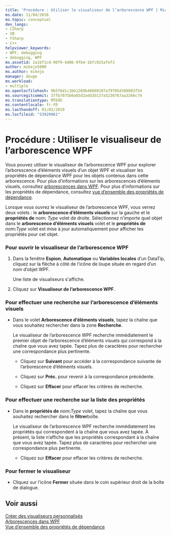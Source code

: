 ```yaml
---
title: 'Procédure : Utiliser le visualiseur de l’arborescence WPF | Microsoft Docs'
ms.date: 11/04/2016
ms.topic: conceptual
dev_langs:
- CSharp
- VB
- FSharp
- C++
helpviewer_keywords:
- WPF, debugging
- debugging, WPF
ms.assetid: 2a1bf1cd-90f9-4d06-9fb4-1bfc925afef3
author: mikejo5000
ms.author: mikejo
manager: douge
ms.workload:
- multiple
ms.openlocfilehash: 9b5f6d1c1bb1269b46089107a79785d380883f54
ms.sourcegitcommit: 37fb7075b0a65d2add3b137a5230767aa3266c74
ms.translationtype: MTE95
ms.contentlocale: fr-FR
ms.lasthandoff: 01/02/2019
ms.locfileid: "53929961"
---
```

# <a name="how-to-use-the-wpf-tree-visualizer"></a>Procédure : Utiliser le visualiseur de l’arborescence WPF
Vous pouvez utiliser le visualiseur de l’arborescence WPF pour explorer l’arborescence d’éléments visuels d’un objet WPF et visualiser les propriétés de dépendance WPF pour les objets contenus dans cette arborescence. Pour plus d’informations sur les arborescences d’éléments visuels, consultez [arborescences dans WPF](/dotnet/framework/wpf/advanced/trees-in-wpf). Pour plus d’informations sur les propriétés de dépendance, consultez [vue d’ensemble des propriétés de dépendance](/dotnet/framework/wpf/advanced/dependency-properties-overview).  
  
 Lorsque vous ouvrez le visualiseur de l’arborescence WPF, vous verrez deux volets : le **arborescence d’éléments visuels** sur la gauche et le **propriétés de** _nom_**:**  _Type_ volet de droite. Sélectionnez n’importe quel objet dans le **arborescence d’éléments visuels** volet et le **propriétés de** _nom_**:**_Type_ volet est mise à jour automatiquement pour afficher les propriétés pour cet objet.  
  
### <a name="to-open-the-wpf-tree-visualizer"></a>Pour ouvrir le visualiseur de l’arborescence WPF  
  
1.  Dans la fenêtre **Espion**, **Automatique** ou **Variables locales** d’un DataTip, cliquez sur la flèche à côté de l’icône de loupe située en regard d’un nom d’objet WPF.  
  
     Une liste de visualiseurs s'affiche.  
  
2.  Cliquez sur **Visualiseur de l’arborescence WPF**.  
  
### <a name="to-search-the-visual-tree"></a>Pour effectuer une recherche sur l’arborescence d’éléments visuels  
  
-   Dans le volet **Arborescence d’éléments visuels**, tapez la chaîne que vous souhaitez rechercher dans la zone **Recherche**.  
  
     Le visualiseur de l’arborescence WPF recherche immédiatement le premier objet de l’arborescence d’éléments visuels qui correspond à la chaîne que vous avez tapée. Tapez plus de caractères pour rechercher une correspondance plus pertinente.  
  
    -   Cliquez sur **Suivant** pour accéder à la correspondance suivante de l’arborescence d’éléments visuels.  
  
    -   Cliquez sur **Préc.** pour revenir à la correspondance précédente.  
  
    -   Cliquez sur **Effacer** pour effacer les critères de recherche.  
  
### <a name="to-search-the-properties-list"></a>Pour effectuer une recherche sur la liste des propriétés  
  
-   Dans le **propriétés de** _nom_**:**_Type_ volet, tapez la chaîne que vous souhaitez rechercher dans le **filtrer**boîte.  
  
     Le visualiseur de l’arborescence WPF recherche immédiatement les propriétés qui correspondent à la chaîne que vous avez tapée. À présent, la liste n’affiche que les propriétés correspondant à la chaîne que vous avez tapée. Tapez plus de caractères pour rechercher une correspondance plus pertinente.  
  
    -   Cliquez sur **Effacer** pour effacer les critères de recherche.  
  
### <a name="to-close-the-visualizer"></a>Pour fermer le visualiseur  
  
-   Cliquez sur l’icône **Fermer** située dans le coin supérieur droit de la boîte de dialogue.  
  
## <a name="see-also"></a>Voir aussi  
 [Créer des visualiseurs personnalisés](../debugger/create-custom-visualizers-of-data.md)   
 [Arborescences dans WPF](/dotnet/framework/wpf/advanced/trees-in-wpf)   
 [Vue d’ensemble des propriétés de dépendance](/dotnet/framework/wpf/advanced/dependency-properties-overview)
